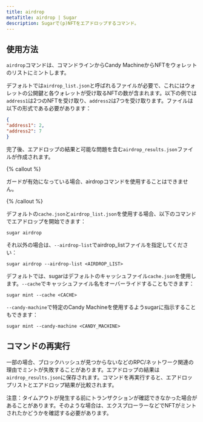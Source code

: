 ```yaml
---
title: airdrop
metaTitle: airdrop | Sugar
description: Sugarで(p)NFTをエアドロップするコマンド。
---
```


## 使用方法

`airdrop`コマンドは、コマンドラインからCandy MachineからNFTをウォレットのリストにミントします。

デフォルトでは`airdrop_list.json`と呼ばれるファイルが必要で、これにはウォレットの公開鍵と各ウォレットが受け取るNFTの数が含まれます。以下の例では`address1`は2つのNFTを受け取り、`address2`は7つを受け取ります。ファイルは以下の形式である必要があります：

```json
{
"address1": 2,
"address2": 7
}
```

完了後、エアドロップの結果と可能な問題を含む`airdrop_results.json`ファイルが作成されます。

{% callout %}

ガードが有効になっている場合、airdropコマンドを使用することはできません。

{% /callout %}

デフォルトの`cache.json`と`airdrop_list.json`を使用する場合、以下のコマンドでエアドロップを開始できます：

```
sugar airdrop
```

それ以外の場合は、`--airdrop-list`でairdrop_listファイルを指定してください：

```
sugar airdrop --airdrop-list <AIRDROP_LIST>
```

デフォルトでは、sugarはデフォルトのキャッシュファイル`cache.json`を使用します。`--cache`でキャッシュファイル名をオーバーライドすることもできます：

```
sugar mint --cache <CACHE>
```

`--candy-machine`で特定のCandy Machineを使用するようsugarに指示することもできます：

```
sugar mint --candy-machine <CANDY_MACHINE>
```

## コマンドの再実行
一部の場合、ブロックハッシュが見つからないなどのRPC/ネットワーク関連の理由でミントが失敗することがあります。エアドロップの結果は`airdrop_results.json`に保存されます。コマンドを再実行すると、エアドロップリストとエアドロップ結果が比較されます。

注意：タイムアウトが発生する前にトランザクションが確認できなかった場合があることがあります。そのような場合は、エクスプローラーなどでNFTがミントされたかどうかを確認する必要があります。